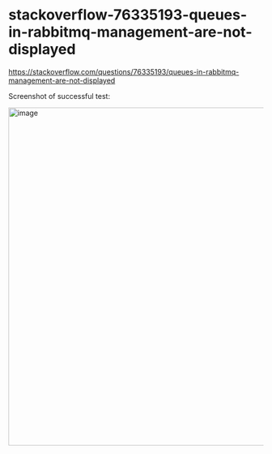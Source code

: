 # stackoverflow-76335193-queues-in-rabbitmq-management-are-not-displayed
https://stackoverflow.com/questions/76335193/queues-in-rabbitmq-management-are-not-displayed

Screenshot of successful test:

<img width="667" alt="image" src="https://github.com/lukebakken/stackoverflow-76335193-queues-in-rabbitmq-management-are-not-displayed/assets/514926/2b32bf22-b0b1-4c3d-9b20-46dad5d7cba7">
